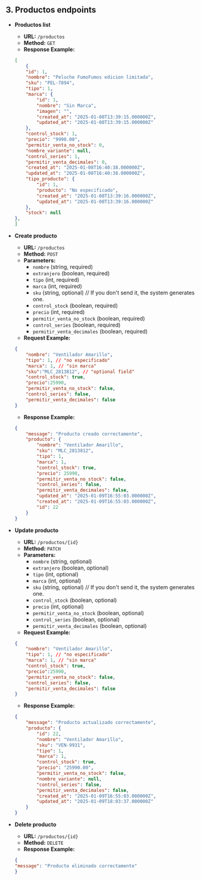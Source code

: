 ## 3. Productos endpoints


- **Productos list**
    - **URL:** `/productos`
    - **Method:** `GET`
    - **Response Example:**
    ```json
    [
        {
        "id": 1,
        "nombre": "Peluche FumoFumos edicion limitada",
        "sku": "PEL-7894",
        "tipo": 1,
        "marca": {
            "id": 1,
            "nombre": "Sin Marca",
            "imagen": "",
            "created_at": "2025-01-08T13:39:15.000000Z",
            "updated_at": "2025-01-08T13:39:15.000000Z"
        },
        "control_stock": 1,
        "precio": "9990.00",
        "permitir_venta_no_stock": 0,
        "nombre_variante": null,
        "control_series": 1,
        "permitir_venta_decimales": 0,
        "created_at": "2025-01-08T16:40:38.000000Z",
        "updated_at": "2025-01-08T16:40:38.000000Z",
        "tipo_producto": {
            "id": 1,
            "producto": "No especificado",
            "created_at": "2025-01-08T13:39:16.000000Z",
            "updated_at": "2025-01-08T13:39:16.000000Z"
        },
        "stock": null
    },
    ]
    ```

- **Create producto**
    - **URL:** `/productos`
    - **Method:** `POST`
    - **Parameters:**
        - `nombre` (string, required)
        - `extranjero` (boolean, required)
        - `tipo` (int, required)
        - `marca` (int, required)
        - `sku` (string, optional) // If you don't send it, the system generates one.
        - `control_stock` (boolean, required)
        - `precio` (int, required)
        - `permitir_venta_no_stock` (boolean, required)
        - `control_series` (boolean, required)
        - `permitir_venta_decimales` (boolean, required)
    - **Request Example:**
    ```json
    {
        "nombre": "Ventilador Amarillo",
        "tipo": 1, // "no especificado"
        "marca": 1, // "sin marca"
        "sku":"MLC_2813812", // "optional field"
        "control_stock": true,
        "precio":25990,
        "permitir_venta_no_stock": false,
        "control_series": false,
        "permitir_venta_decimales": false
    }

    ```
    - **Response Example:**
    ```json
    {
        "message": "Producto creado correctamente",
        "producto": {
            "nombre": "Ventilador Amarillo",
            "sku": "MLC_2813812",
            "tipo": 1,
            "marca": 1,
            "control_stock": true,
            "precio": 25990,
            "permitir_venta_no_stock": false,
            "control_series": false,
            "permitir_venta_decimales": false,
            "updated_at": "2025-01-09T16:55:03.000000Z",
            "created_at": "2025-01-09T16:55:03.000000Z",
            "id": 22
        }
    }
    ```

- **Update producto**
    - **URL:** `/productos/{id}`
    - **Method:** `PATCH`
    - **Parameters:**
        - `nombre` (string, optional)
        - `extranjero` (boolean, optional)
        - `tipo` (int, optional)
        - `marca` (int, optional)
        - `sku` (string, optional) // If you don't send it, the system generates one.
        - `control_stock` (boolean, optional)
        - `precio` (int, optional)
        - `permitir_venta_no_stock` (boolean, optional)
        - `control_series` (boolean, optional)
        - `permitir_venta_decimales` (boolean, optional)
    - **Request Example:**
    ```json
    {
        "nombre": "Ventilador Amarillo",
        "tipo": 1, // "no especificado"
        "marca": 1, // "sin marca"
        "control_stock": true,
        "precio":25990,
        "permitir_venta_no_stock": false,
        "control_series": false,
        "permitir_venta_decimales": false
    }

    ```
    - **Response Example:**
    ```json
    {
        "message": "Producto actualizado correctamente",
        "producto": {
            "id": 22,
            "nombre": "Ventilador Amarillo",
            "sku": "VEN-9931",
            "tipo": 1,
            "marca": 1,
            "control_stock": true,
            "precio": "25990.00",
            "permitir_venta_no_stock": false,
            "nombre_variante": null,
            "control_series": false,
            "permitir_venta_decimales": false,
            "created_at": "2025-01-09T16:55:03.000000Z",
            "updated_at": "2025-01-09T18:03:37.000000Z"
        }
    }
    ```
- **Delete producto**
    - **URL:** `/productos/{id}`
    - **Method:** `DELETE`
    - **Response Example:**
    ```json
    {
    "message": "Producto eliminado correctamente"
    }
    ```
